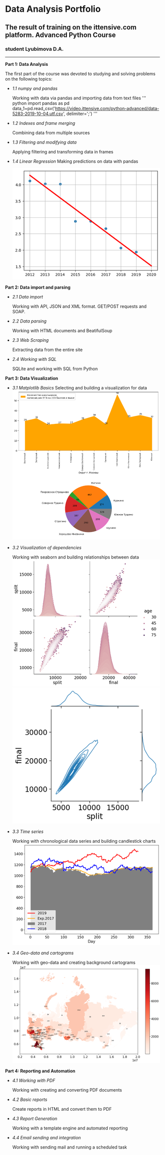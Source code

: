 # Data Analysis Portfolio
## The result of training on the ittensive.com platform. Advanced Python Course
### student Lyubimova D.A.
___
**Part 1: Data Analysis**

The first part of the course was devoted to studying and solving problems on the following topics:

+ *1.1 numpy and pandas*

     Working with data via pandas and importing data from text files
  ''' python
  import pandas as pd
data_1=pd.read_csv('https://video.ittensive.com/python-advanced/data-5283-2019-10-04.utf.csv', delimiter=';')
  ''' 

+ *1.2 Indexes and frame merging*

     Combining data from multiple sources

+ *1.3 Filtering and modifying data*

     Applying filtering and transforming data in frames
+ *1.4 Linear Regression*
     Making predictions on data with pandas
     
     ![](repo/p.1/linregress.png)



**Part 2: Data import and parsing**

- *2.1 Data import*

     Working with API, JSON and XML format. GET/POST requests and SOAP.
- *2.2 Data parsing*
  
   Working with HTML documents and BeatifulSoup
  
- *2.3 Web Scraping*

     Extracting data from the entire site

- *2.4 Working with SQL*

     SQLite and working with SQL from Python

**Part 3: Data Visualization**

- *3.1 Matplotlib Basics*
   Selecting and building a visualization for data
   ![](repo/p.3/3.1.png)
  
- *3.2 Visualization of dependencies*

     Working with seaborn and building relationships between data
  ![](repo/p.3/3.2.png)
  ![](repo/p.3/3.22.png)
- *3.3 Time series*

     Working with chronological data series and building candlestick charts
    ![](repo/p.3/3.3.png)
- *3.4 Geo-data and cartograms*

     Working with geo-data and creating background cartograms
    ![](repo/p.3/3.4.png)

**Part 4: Reporting and Automation**
- *4.1 Working with PDF*

     Working with creating and converting PDF documents

- *4.2 Basic reports*

     Create reports in HTML and convert them to PDF

- *4.3 Report Generation*

     Working with a template engine and automated reporting

- *4.4 Email sending and integration*

     Working with sending mail and running a scheduled task
